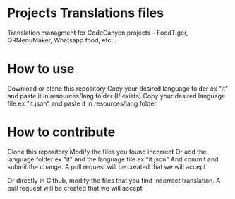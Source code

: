 # Projects Translations files
Translation managment for CodeCanyon projects - FoodTiger, QRMenuMaker, Whatsapp food, etc...

# How to use
Download or clone this repository
Copy your desired language folder ex "it" and paste it in resources/lang folder (If exists)
Copy your desired language file ex "it.json" and paste it in resources/lang folder

# How to contribute
Clone this repository
Modify the files you found incorrect
Or add the language folder ex "it" and the language file ex "it.json"
And commit and submit the change. 
A pull request will be created that we will accept

Or directly in Github, modify the files that you find incorrect translation.
A pull request will be created that we will accept
